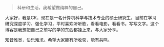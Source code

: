 > 科研和生活，我希望做纯粹的自己。

大家好，我是CK，现在是一名计算机科学与技术专业的硕士研究生，目前在学习研究深度学习、强化学习，平时喜欢听听歌，看看电影，看看书，写写文字。这个博客是我想把自己之前写的学的东西都挂上来，与大家分享。

知音难觅，伯乐难求。希望大家能有所收获，能有共鸣。
